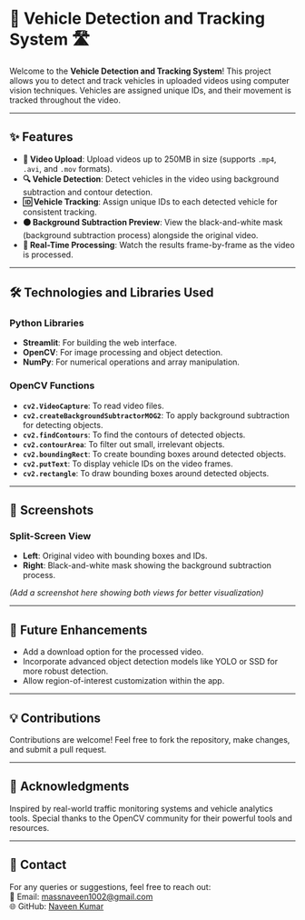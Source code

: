 # 🚗 **Vehicle Detection and Tracking System** 🛣️

Welcome to the **Vehicle Detection and Tracking System**! This project allows you to detect and track vehicles in uploaded videos using computer vision techniques. Vehicles are assigned unique IDs, and their movement is tracked throughout the video.

---

## ✨ **Features**
- **🎥 Video Upload**: Upload videos up to 250MB in size (supports `.mp4`, `.avi`, and `.mov` formats).
- **🔍 Vehicle Detection**: Detect vehicles in the video using background subtraction and contour detection.
- **🆔 Vehicle Tracking**: Assign unique IDs to each detected vehicle for consistent tracking.
- **⚫ Background Subtraction Preview**: View the black-and-white mask (background subtraction process) alongside the original video.
- **🚀 Real-Time Processing**: Watch the results frame-by-frame as the video is processed.

---

## 🛠️ **Technologies and Libraries Used**

### **Python Libraries**
- **Streamlit**: For building the web interface.
- **OpenCV**: For image processing and object detection.
- **NumPy**: For numerical operations and array manipulation.

### **OpenCV Functions**
- **`cv2.VideoCapture`**: To read video files.
- **`cv2.createBackgroundSubtractorMOG2`**: To apply background subtraction for detecting objects.
- **`cv2.findContours`**: To find the contours of detected objects.
- **`cv2.contourArea`**: To filter out small, irrelevant objects.
- **`cv2.boundingRect`**: To create bounding boxes around detected objects.
- **`cv2.putText`**: To display vehicle IDs on the video frames.
- **`cv2.rectangle`**: To draw bounding boxes around detected objects.

---
## 🎨 **Screenshots**
### **Split-Screen View**
- **Left**: Original video with bounding boxes and IDs.
- **Right**: Black-and-white mask showing the background subtraction process.

*(Add a screenshot here showing both views for better visualization)*

---

## 🚀 **Future Enhancements**
- Add a download option for the processed video.
- Incorporate advanced object detection models like YOLO or SSD for more robust detection.
- Allow region-of-interest customization within the app.

---

## 💡 **Contributions**
Contributions are welcome! Feel free to fork the repository, make changes, and submit a pull request.

---

## 🙌 **Acknowledgments**
Inspired by real-world traffic monitoring systems and vehicle analytics tools. Special thanks to the OpenCV community for their powerful tools and resources.

---

## 📧 **Contact**
For any queries or suggestions, feel free to reach out:  
📧 Email: [massnaveen1002@gmail.com](mailto:massnaveen1002@gmail.com)  
🌐 GitHub: [Naveen Kumar](https://github.com/Naveen035)

